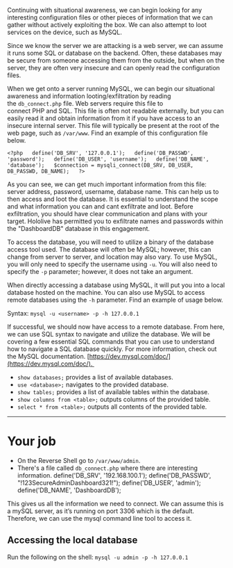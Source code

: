 Continuing with situational awareness, we can begin looking for any interesting configuration files or other pieces of information that we can gather without actively exploiting the box. We can also attempt to loot services on the device, such as MySQL.  

Since we know the server we are attacking is a web server, we can assume it runs some SQL or database on the backend. Often, these databases may be secure from someone accessing them from the outside, but when on the server, they are often very insecure and can openly read the configuration files.

When we get onto a server running MySQL, we can begin our situational awareness and information looting/exfiltration by reading the `db_connect.php` file. Web servers require this file to connect PHP and SQL. This file is often not readable externally, but you can easily read it and obtain information from it if you have access to an insecure internal server. This file will typically be present at the root of the web page, such as `/var/www`. Find an example of this configuration file below.  

`<?php   define('DB_SRV', '127.0.0.1');   define('DB_PASSWD', 'password');   define('DB_USER', 'username');   define('DB_NAME', 'database');   $connection = mysqli_connect(DB_SRV, DB_USER, DB_PASSWD, DB_NAME);   ?>`

As you can see, we can get much important information from this file: server address, password, username, database name. This can help us to then access and loot the database. It is essential to understand the scope and what information you can and cant exfiltrate and loot. Before exfiltration, you should have clear communication and plans with your target. Hololive has permitted you to exfiltrate names and passwords within the "DashboardDB" database in this engagement.

To access the database, you will need to utilize a binary of the database access tool used. The database will often be MySQL; however, this can change from server to server, and location may also vary. To use MySQL, you will only need to specify the username using `-u`. You will also need to specify the `-p` parameter; however, it does not take an argument.

When directly accessing a database using MySQL, it will put you into a local database hosted on the machine. You can also use MySQL to access remote databases using the `-h` parameter. Find an example of usage below.  

Syntax: `mysql -u <username> -p -h 127.0.0.1`

If successful, we should now have access to a remote database. From here, we can use SQL syntax to navigate and utilize the database. We will be covering a few essential SQL commands that you can use to understand how to navigate a SQL database quickly. For more information, check out the MySQL documentation. [https://dev.mysql.com/doc/](https://dev.mysql.com/doc/).   

- `show databases;` provides a list of available databases.
- `use <database>;` navigates to the provided database.
- `show tables;` provides a list of available tables within the database.
- `show columns from <table>;` outputs columns of the provided table.
- `select * from <table>;` outputs all contents of the provided table.


---

# Your job

- On the Reverse Shell go to `/var/www/admin`.
- There's a file called `db_connect.php` where there are interesting information.
	define('DB_SRV', '192.168.100.1');
	define('DB_PASSWD', "!123SecureAdminDashboard321!");
	define('DB_USER', 'admin');
	define('DB_NAME', 'DashboardDB');

This gives us all the information we need to connect. We can assume this is a mySQL server, as it’s running on port 3306 which is the default. Therefore, we can use the mysql command line tool to access it.
## Accessing the local database

Run the following on the shell:
`mysql -u admin -p -h 127.0.0.1 `